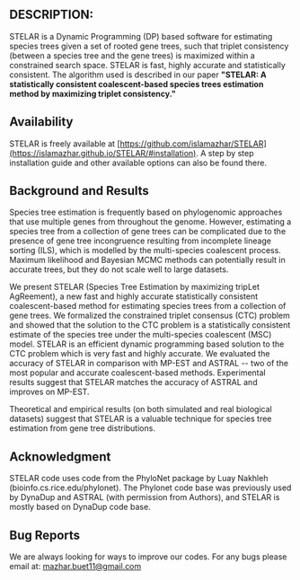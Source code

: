 ## DESCRIPTION:

STELAR is a Dynamic Programming (DP) based software for estimating species trees given a set of rooted gene trees, such that triplet consistency (between a species tree and the gene trees) is maximized within a constrained search space. STELAR is fast, highly accurate and statistically consistent. 
The algorithm used is described in our paper **"STELAR: A statistically consistent coalescent-based species trees estimation method by maximizing triplet consistency."**

## Availability

STELAR is freely available at [https://github.com/islamazhar/STELAR](https://islamazhar.github.io/STELAR/#installation). 
A step by step installation guide and other available options can also be found there.

## Background and Results
Species tree estimation is frequently based on phylogenomic approaches that use multiple genes from throughout the genome. 
However, estimating a species tree from a collection of gene trees can be complicated due to the presence of gene tree incongruence resulting from incomplete lineage sorting (ILS), which is modelled by the multi-species coalescent process. 
Maximum likelihood and Bayesian MCMC methods can potentially result in accurate trees, but they do not scale well to large datasets.

We present STELAR (Species Tree Estimation by maximizing tripLet AgReement), a new fast and highly accurate statistically consistent coalescent-based method for estimating species trees from a collection of gene trees. 
We formalized the constrained triplet consensus (CTC) problem and showed that the solution to the CTC problem is a statistically consistent estimate of the species tree under the multi-species coalescent (MSC) model. 
STELAR is an efficient dynamic programming based solution to the CTC problem which is very fast and highly accurate. We evaluated the accuracy of STELAR in comparison with MP-EST and ASTRAL -- two of the most popular and accurate coalescent-based methods. 
Experimental results suggest that STELAR matches the accuracy of ASTRAL and improves on MP-EST.

Theoretical and empirical results (on both simulated and real biological datasets) suggest that 
STELAR is a valuable technique for species tree estimation from gene tree distributions.

## Acknowledgment
STELAR code uses code from the PhyloNet package by Luay Nakhleh (bioinfo.cs.rice.edu/phylonet). The Phylonet code base was previously used by DynaDup and ASTRAL (with permission from Authors), and STELAR is mostly based on DynaDup code base.

## Bug Reports
We are always looking for ways to improve our codes. For any bugs please email at: mazhar.buet11@gmail.com
